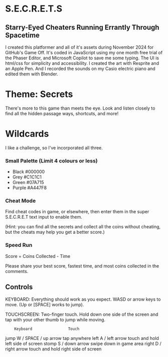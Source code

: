 # S.E.C.R.E.T.S
## Starry-Eyed Cheaters Running Errantly Through Spacetime

I created this platformer and all of it's assets during November 2024 for GitHub's Game Off. It's coded in JavaScript using my one month free trial of the Phaser Editor, and Microsoft Copilot to save me some typing. The UI is html/css for simplicity and accessibility. I created the art with Resprite and an Apple Pen. And I recorded the sounds on my Casio electric piano and edited them with Blender.

# Theme: Secrets
There's more to this game than meets the eye. Look and listen closely to find all the hidden passage ways, shortcuts, and more!

# Wildcards
I like a challenge, so I've incorporated all three.

### Small Palette (Limit 4 colours or less)
- Black #000000
- Grey #C1C1C1
- Green #07A715
- Purple #A447F8

### Cheat Mode
Find cheat codes in game, or elsewhere, then enter them in the super S.E.C.R.E.T text input to enable them. 

(Hint: you can find all the secrets and collect all the coins without cheating, but the cheats may help you get a better score.)

### Speed Run
Score = Coins Collected - Time

Please share your best score, fastest time, and most coins collected in the comments.

## Controls
KEYBOARD: Everything should work as you expect. WASD or arrow keys to move. (Up or [SPACE] works to jump).

TOUCHSCREEN: Two-finger touch. Hold down one side of the screen and tap with your other thumb to jump while moving.

        Keyboard	            Touch
jump	W / SPACE / up arrow	tap anywhere
left	A  /  left arrow	    touch and hold left side of screen
stomp	S  /  down arrow	    swipe down in game area
right	D  / right arrow	    touch and hold right side of screen
